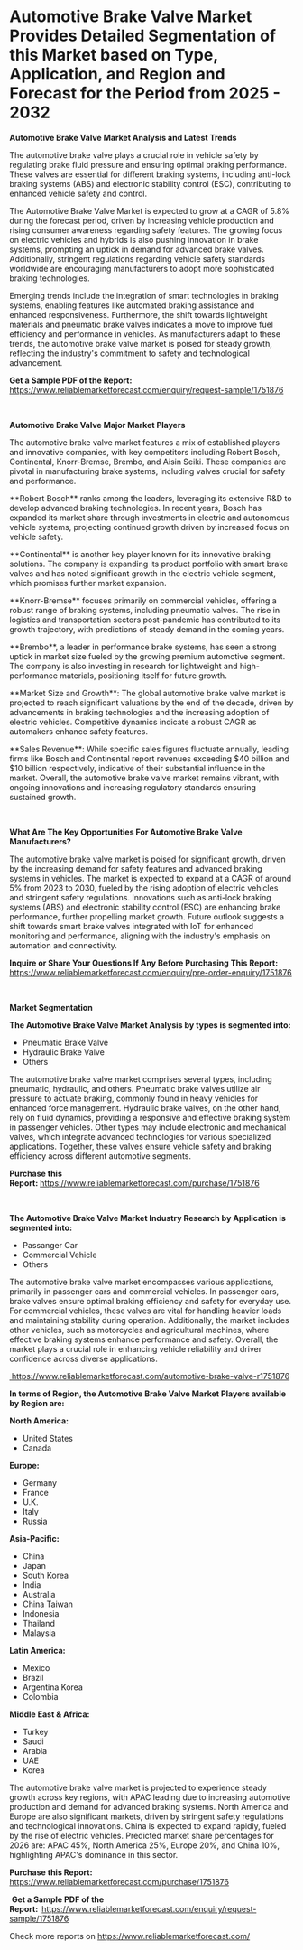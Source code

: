 <p><h1>Automotive Brake Valve Market Provides Detailed Segmentation of this Market based on Type, Application, and Region and Forecast for the Period from 2025 - 2032</h1></p><p><strong>Automotive Brake Valve Market Analysis and Latest Trends</strong></p>
<p><p>The automotive brake valve plays a crucial role in vehicle safety by regulating brake fluid pressure and ensuring optimal braking performance. These valves are essential for different braking systems, including anti-lock braking systems (ABS) and electronic stability control (ESC), contributing to enhanced vehicle safety and control.</p><p>The Automotive Brake Valve Market is expected to grow at a CAGR of 5.8% during the forecast period, driven by increasing vehicle production and rising consumer awareness regarding safety features. The growing focus on electric vehicles and hybrids is also pushing innovation in brake systems, prompting an uptick in demand for advanced brake valves. Additionally, stringent regulations regarding vehicle safety standards worldwide are encouraging manufacturers to adopt more sophisticated braking technologies.</p><p>Emerging trends include the integration of smart technologies in braking systems, enabling features like automated braking assistance and enhanced responsiveness. Furthermore, the shift towards lightweight materials and pneumatic brake valves indicates a move to improve fuel efficiency and performance in vehicles. As manufacturers adapt to these trends, the automotive brake valve market is poised for steady growth, reflecting the industry's commitment to safety and technological advancement.</p></p>
<p><strong>Get a Sample PDF of the Report:&nbsp;</strong> <a href="https://www.reliablemarketforecast.com/enquiry/request-sample/1751876?utm_campaign=3500&utm_medium=2&utm_source=Github&utm_content=ia&utm_term=30032025&utm_id=automotive-brake-valve">https://www.reliablemarketforecast.com/enquiry/request-sample/1751876</a></p>
<p>&nbsp;</p>
<p><strong>Automotive Brake Valve Major Market Players</strong></p>
<p><p>The automotive brake valve market features a mix of established players and innovative companies, with key competitors including Robert Bosch, Continental, Knorr-Bremse, Brembo, and Aisin Seiki. These companies are pivotal in manufacturing brake systems, including valves crucial for safety and performance.</p><p>**Robert Bosch** ranks among the leaders, leveraging its extensive R&D to develop advanced braking technologies. In recent years, Bosch has expanded its market share through investments in electric and autonomous vehicle systems, projecting continued growth driven by increased focus on vehicle safety.</p><p>**Continental** is another key player known for its innovative braking solutions. The company is expanding its product portfolio with smart brake valves and has noted significant growth in the electric vehicle segment, which promises further market expansion.</p><p>**Knorr-Bremse** focuses primarily on commercial vehicles, offering a robust range of braking systems, including pneumatic valves. The rise in logistics and transportation sectors post-pandemic has contributed to its growth trajectory, with predictions of steady demand in the coming years.</p><p>**Brembo**, a leader in performance brake systems, has seen a strong uptick in market size fueled by the growing premium automotive segment. The company is also investing in research for lightweight and high-performance materials, positioning itself for future growth.</p><p>**Market Size and Growth**: The global automotive brake valve market is projected to reach significant valuations by the end of the decade, driven by advancements in braking technologies and the increasing adoption of electric vehicles. Competitive dynamics indicate a robust CAGR as automakers enhance safety features.</p><p>**Sales Revenue**: While specific sales figures fluctuate annually, leading firms like Bosch and Continental report revenues exceeding $40 billion and $10 billion respectively, indicative of their substantial influence in the market. Overall, the automotive brake valve market remains vibrant, with ongoing innovations and increasing regulatory standards ensuring sustained growth.</p></p>
<p>&nbsp;</p>
<p><strong>What Are The Key Opportunities For Automotive Brake Valve Manufacturers?</strong></p>
<p><p>The automotive brake valve market is poised for significant growth, driven by the increasing demand for safety features and advanced braking systems in vehicles. The market is expected to expand at a CAGR of around 5% from 2023 to 2030, fueled by the rising adoption of electric vehicles and stringent safety regulations. Innovations such as anti-lock braking systems (ABS) and electronic stability control (ESC) are enhancing brake performance, further propelling market growth. Future outlook suggests a shift towards smart brake valves integrated with IoT for enhanced monitoring and performance, aligning with the industry's emphasis on automation and connectivity.</p></p>
<p><strong>Inquire or Share Your Questions If Any Before Purchasing This Report:</strong> <a href="https://www.reliablemarketforecast.com/enquiry/pre-order-enquiry/1751876?utm_campaign=3500&utm_medium=2&utm_source=Github&utm_content=ia&utm_term=30032025&utm_id=automotive-brake-valve">https://www.reliablemarketforecast.com/enquiry/pre-order-enquiry/1751876</a></p>
<p>&nbsp;</p>
<p><strong>Market Segmentation</strong></p>
<p><strong>The Automotive Brake Valve Market Analysis by types is segmented into:</strong></p>
<p><ul><li>Pneumatic Brake Valve</li><li>Hydraulic Brake Valve</li><li>Others</li></ul></p>
<p><p>The automotive brake valve market comprises several types, including pneumatic, hydraulic, and others. Pneumatic brake valves utilize air pressure to actuate braking, commonly found in heavy vehicles for enhanced force management. Hydraulic brake valves, on the other hand, rely on fluid dynamics, providing a responsive and effective braking system in passenger vehicles. Other types may include electronic and mechanical valves, which integrate advanced technologies for various specialized applications. Together, these valves ensure vehicle safety and braking efficiency across different automotive segments.</p></p>
<p><strong>Purchase this Report:&nbsp;</strong><a href="https://www.reliablemarketforecast.com/purchase/1751876?utm_campaign=3500&utm_medium=2&utm_source=Github&utm_content=ia&utm_term=30032025&utm_id=automotive-brake-valve">https://www.reliablemarketforecast.com/purchase/1751876</a></p>
<p>&nbsp;</p>
<p><strong>The Automotive Brake Valve Market Industry Research by Application is segmented into:</strong></p>
<p><ul><li>Passanger Car</li><li>Commercial Vehicle</li><li>Others</li></ul></p>
<p><p>The automotive brake valve market encompasses various applications, primarily in passenger cars and commercial vehicles. In passenger cars, brake valves ensure optimal braking efficiency and safety for everyday use. For commercial vehicles, these valves are vital for handling heavier loads and maintaining stability during operation. Additionally, the market includes other vehicles, such as motorcycles and agricultural machines, where effective braking systems enhance performance and safety. Overall, the market plays a crucial role in enhancing vehicle reliability and driver confidence across diverse applications.</p></p>
<p><a href="https://www.reliablemarketforecast.com/automotive-brake-valve-r1751876?utm_campaign=3500&utm_medium=2&utm_source=Github&utm_content=ia&utm_term=30032025&utm_id=automotive-brake-valve">&nbsp;https://www.reliablemarketforecast.com/automotive-brake-valve-r1751876</a></p>
<p><strong>In terms of Region, the Automotive Brake Valve Market Players available by Region are:</strong></p>
<p>
    <p> <strong> North America: </strong>
        <ul>
            <li>United States</li>
            <li>Canada</li>
        </ul>
        </p> 
    <p> <strong> Europe: </strong>
        <ul>
            <li>Germany</li>
            <li>France</li>
            <li>U.K.</li>
            <li>Italy</li>
            <li>Russia</li>
        </ul>
        </p> 
    <p> <strong> Asia-Pacific: </strong>
        <ul>
            <li>China</li>
            <li>Japan</li>
            <li>South Korea</li>
            <li>India</li>
            <li>Australia</li>
            <li>China Taiwan</li>
            <li>Indonesia</li>
            <li>Thailand</li>
            <li>Malaysia</li>
        </ul>
        </p> 
    <p> <strong> Latin America: </strong>
        <ul>
            <li>Mexico</li>
            <li>Brazil</li>
            <li>Argentina Korea</li>
            <li>Colombia</li>
        </ul>
        </p> 
    <p> <strong> Middle East & Africa: </strong>
        <ul>
            <li>Turkey</li>
            <li>Saudi</li>
            <li>Arabia</li>
            <li>UAE</li>
            <li>Korea</li>
        </ul>
    </p>
    </p>
<p><p>The automotive brake valve market is projected to experience steady growth across key regions, with APAC leading due to increasing automotive production and demand for advanced braking systems. North America and Europe are also significant markets, driven by stringent safety regulations and technological innovations. China is expected to expand rapidly, fueled by the rise of electric vehicles. Predicted market share percentages for 2026 are: APAC 45%, North America 25%, Europe 20%, and China 10%, highlighting APAC's dominance in this sector.</p></p>
<p><strong>Purchase this Report: </strong><a href="https://www.reliablemarketforecast.com/purchase/1751876?utm_campaign=3500&utm_medium=2&utm_source=Github&utm_content=ia&utm_term=30032025&utm_id=automotive-brake-valve">https://www.reliablemarketforecast.com/purchase/1751876</a></p>
<p>&nbsp;<strong>Get a Sample PDF of the Report:&nbsp;&nbsp;</strong><a href="https://www.reliablemarketforecast.com/enquiry/request-sample/1751876?utm_campaign=3500&utm_medium=2&utm_source=Github&utm_content=ia&utm_term=30032025&utm_id=automotive-brake-valve">https://www.reliablemarketforecast.com/enquiry/request-sample/1751876</a></p>
<p><strong></strong></p>
<p>Check more reports on <a href="https://www.reliablemarketforecast.com/?utm_campaign=3500&utm_medium=2&utm_source=Github&utm_content=ia&utm_term=30032025&utm_id=automotive-brake-valve">https://www.reliablemarketforecast.com/</a></p>